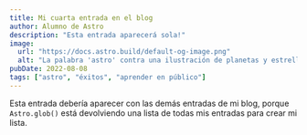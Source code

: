 ```yaml
---
title: Mi cuarta entrada en el blog
author: Alumno de Astro
description: "Esta entrada aparecerá sola!"
image:
  url: "https://docs.astro.build/default-og-image.png"
  alt: "La palabra 'astro' contra una ilustración de planetas y estrellas."
pubDate: 2022-08-08
tags: ["astro", "éxitos", "aprender en público"]
---
```

Esta entrada debería aparecer con las demás entradas de mi blog, porque `Astro.glob()` está devolviendo una lista de todas mis entradas para crear mi lista.